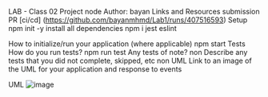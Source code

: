 
LAB - Class 02
Project node
Author: bayan
Links and Resources
submission PR
[ci/cd] (https://github.com/bayanmhmd/Lab1/runs/407516593)
Setup
npm init -y install all dependencies npm i jest eslint

How to initialize/run your application (where applicable)
npm start
Tests
How do you run tests? npm run test
Any tests of note? non
Describe any tests that you did not complete, skipped, etc non
UML
Link to an image of the UML for your application and response to events

UML
![image]()
